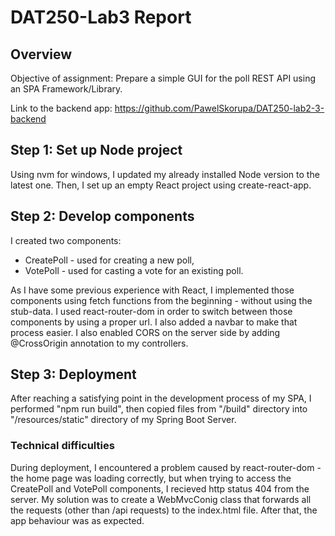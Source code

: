 # DAT250-Lab3 Report

## Overview
Objective of assignment: Prepare a simple GUI for the poll REST API using an SPA Framework/Library.

Link to the backend app: https://github.com/PawelSkorupa/DAT250-lab2-3-backend

## Step 1: Set up Node project
Using nvm for windows, I updated my already installed Node version to the latest one. Then, I set up an empty React project using create-react-app.

## Step 2: Develop components
I created two components:
- CreatePoll - used for creating a new poll,
- VotePoll - used for casting a vote for an existing poll.

As I have some previous experience with React, I implemented those components using fetch functions from the beginning - without using the stub-data.
I used react-router-dom in order to switch between those components by using a proper url. I also added a navbar to make that process easier.
I also enabled CORS on the server side by adding @CrossOrigin annotation to my controllers.

## Step 3: Deployment
After reaching a satisfying point in the development process of my SPA, I performed "npm run build", then copied files from "/build" directory into "/resources/static" directory of my Spring Boot Server.

### Technical difficulties
During deployment, I encountered a problem caused by react-router-dom - the home page was loading correctly, but when trying to access the CreatePoll and VotePoll components, I recieved http status 404 from the server.
My solution was to create a WebMvcConig class that forwards all the requests (other than /api requests) to the index.html file.
After that, the app behaviour was as expected.
